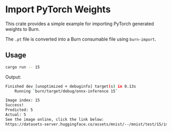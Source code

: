 # Import PyTorch Weights

This crate provides a simple example for importing PyTorch generated weights to Burn.

The `.pt` file is converted into a Burn consumable file using `burn-import`.

## Usage

```bash
cargo run -- 15
```

Output:

```bash
Finished dev [unoptimized + debuginfo] target(s) in 0.13s
    Running `burn/target/debug/onnx-inference 15`

Image index: 15
Success!
Predicted: 5
Actual: 5
See the image online, click the link below:
https://datasets-server.huggingface.co/assets/mnist/--/mnist/test/15/image/image.jpg
```
